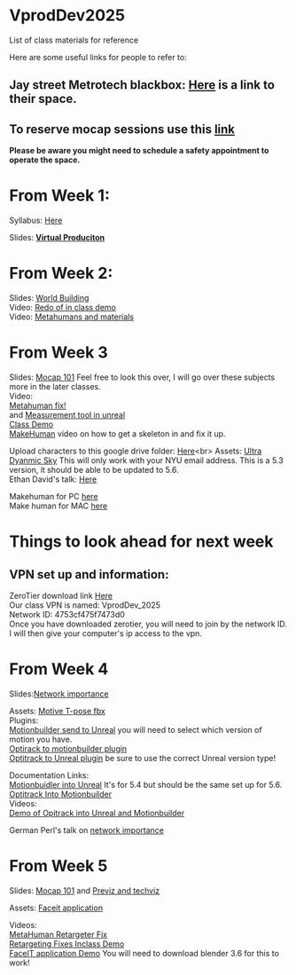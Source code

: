 # VprodDev2025
List of class materials for reference

Here are some useful links for people to refer to: 

## Jay street Metrotech blackbox: [Here](https://sites.google.com/nyu.edu/370jmediacommons/spaces/220-black-box?authuser=1) is a link to their space.<br>
## To reserve mocap sessions use this [link](https://sites.google.com/nyu.edu/370jmediacommons/reservations/booking-tool?authuser=1)<br>
**Please be aware you might need to schedule a safety appointment to operate the space.**


# From Week 1: 

Syllabus: [Here](https://docs.google.com/document/d/1LeYeuDoQRd2f_TJg6ayZZYy4wki-EDQgmMgkkM2RFnE/edit?usp=drive_link)<br>

Slides: [**Virtual Produciton**](https://docs.google.com/presentation/d/1fDI8jPcFZmst3W_ILmKTFjr5RctDCmIJhkkogBsAcFQ/edit?usp=drive_link)<br>

# From Week 2: 

Slides: [World Building](https://docs.google.com/presentation/d/1rbc4WYezXQqK1gGvVjwPtUeRu9vaVOJ7ykW5i4nKNvk/edit?usp=drive_link)<br>
Video: [Redo of in class demo](https://drive.google.com/file/d/1DBGd7_uZfjn9Sa_dZE87uy0On3nhUcHl/view?usp=drive_link)<br>
Video: [Metahumans and materials](https://drive.google.com/file/d/17GkGALyaozoMoLPCwML4qUNqjSx6vw_w/view?usp=drive_link)<br>

# From Week 3

Slides: [Mocap 101](https://docs.google.com/presentation/d/1k9N6rjLF3REOI8JMUtV8bdAJ2a0V8Z2Tnc1Nc40BnUE/edit?slide=id.p#slide=id.p) Feel free to look this over, I will go over these subjects more in the later classes.<br>
Video:<br>
[Metahuman fix!](https://drive.google.com/file/d/1RqGrQ_UsmXDLf9xO8vw8xrFtW__RyduV/view?usp=drive_link)<br> and 
[Measurement tool in unreal](https://drive.google.com/file/d/1OdDAdM-jS4fHHCuKoGVNfSTao6c3CYqq/view?usp=drive_link)<br>
[Class Demo](https://drive.google.com/file/d/1hKcLqsgng0yRgaMV9guezWtfteJ6p7Gc/view?usp=sharing)<br>
[MakeHuman](https://drive.google.com/file/d/1chDd5XbiAeSnQv-JIZ3QrpkW81aeifms/view?usp=drive_link) video on how to get a skeleton in and fix it up.<br>

Upload characters to this google drive folder: [Here](https://drive.google.com/drive/u/1/folders/1kw2apc4DPQl-Ce0Q9f9T316w3_0Xy6__)<br>
Assets: [Ultra Dyanmic Sky](https://nyu.box.com/s/jg0yhbuovoiau7t7s7f064yux2jqr0pz) This will only work with your NYU email address. This is a 5.3 version, it should be able to be updated to 5.6.<br>
Ethan David's talk: [Here](https://drive.google.com/file/d/1chDd5XbiAeSnQv-JIZ3QrpkW81aeifms/view?usp=drive_link)<br>

Makehuman for PC [here](https://static.makehumancommunity.org/makehuman/releases/releases_130.html)<br>
Make human for MAC [here](https://static.makehumancommunity.org/makehuman/releases/releases_120mac.html)<br>

# Things to look ahead for next week
## VPN set up and information:
ZeroTier download link [Here](https://www.zerotier.com/download/)<br>
Our class VPN is named: VprodDev_2025<br>
Network ID: 4753cf475f7473d0<br>
Once you have downloaded zerotier, you will need to join by the network ID. I will then give your computer's ip access to the vpn.<br>

# From Week 4

Slides:[Network importance](https://docs.google.com/presentation/d/1ekxzXpnn7_NvE8o85JFoCXouR5UXMsJkPQQRQNAPyZg/edit?usp=sharing)<br>

Assets: [Motive T-pose fbx](https://drive.google.com/drive/folders/1el_pF54x0voymQ3B2CRPp2CACjIX8-JN?usp=drive_link)<br>
Plugins:<br>
[Motionbuilder send to Unreal](https://github.com/ue4plugins/MobuLiveLink/releases/tag/v3.0.6) you will need to select which version of motion you have.<br>
[Optirack to motionbuilder plugin](https://optitrack.com/support/downloads/)<br>
[Optitrack to Unreal plugin](https://optitrack.com/support/downloads/plugins.html) be sure to use the correct Unreal version type!<br>

Documentation Links:<br>
[Motionbuidler into Unreal](https://dev.epicgames.com/documentation/en-us/unreal-engine/live-link-stream-motionbuilder-to-unreal-engine?application_version=5.4) It's for 5.4 but should be the same set up for 5.6.<br>
[Optitrack Into Motionbuilder](https://optitrack.com/support/downloads/plugins.html)<br>
Videos:<br>
[Demo of Opitrack into Unreal and Motionbuilder](https://drive.google.com/file/d/1d6QmVfdKO6Gk89dCp1Zccv08hfwmlish/view?usp=sharing)<br>

German Perl's talk on [network importance](https://drive.google.com/file/d/1h_i2CNynwP8F_A_g4m5dW5qm6y88FgrN/view?usp=sharing)<br>

# From Week 5 
Slides: [Mocap 101](https://docs.google.com/presentation/d/1k9N6rjLF3REOI8JMUtV8bdAJ2a0V8Z2Tnc1Nc40BnUE/edit?usp=drive_link) and [Previz and techviz](https://docs.google.com/presentation/d/1PO2RRUuhnGtmkVaXSswZM-d0VWYPEg9JIQcylNxbhrg/edit?usp=drive_link)<br>

Assets: [Faceit application](https://drive.google.com/file/d/1DdwIi13njMb12_mpcFUZTFUP0QdwWe6n/view?usp=sharing)<br>

Videos:<br>
[MetaHuman Retargeter Fix](https://drive.google.com/file/d/1NcxQsAaLfQ6TvAYAxpByyd2ItC0zTY0I/view?usp=drive_link)<br>
[Retargeting Fixes Inclass Demo](https://drive.google.com/file/d/1dyM4a94PslYvnLSSMzbCLTCT-TDk8eEp/view?usp=sharing)<br>
[FaceIT application Demo](https://drive.google.com/file/d/1eyC06rAk0hsOn6alkKjvf0DVe4hPtMgC/view?usp=sharing) You will need to download blender 3.6 for this to work!<br>





